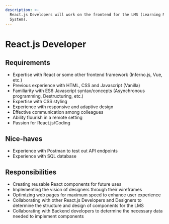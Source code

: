 ```yaml
---
description: >-
  React.js Developers will work on the frontend for the LMS (Learning Management
  System).
---
```


# React.js Developer

## Requirements

* Expertise with React or some other frontend framework \(Inferno.js, Vue, etc.\)
* Previous experience with HTML, CSS and Javascript \(Vanilla\)
* Familiarity with ES6 Javascript syntax/concepts \(Asynchronous programming, Destructuring, etc.\)
* Expertise with CSS styling
* Experience with responsive and adaptive design
* Effective communication among colleagues
* Ability flourish in a remote setting
* Passion for React.js/Coding

## Nice-haves

* Experience with Postman to test out API endpoints
* Experience with SQL database

## Responsibilities

* Creating reusable React components for future uses
* Implementing the vision of designers through their wireframes
* Optimizing web pages for maximum speed to enhance user experience
* Collaborating with other React.js Developers and Designers  to determine the structure and design of components for the LMS
* Collaborating with Backend developers to determine the necessary data needed to implement components

